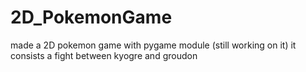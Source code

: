 # 2D_PokemonGame
made a 2D pokemon game with pygame module (still working on it) it consists a fight between kyogre and groudon
